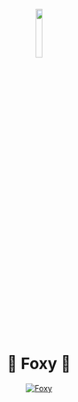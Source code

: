
<p align="center">
<img width="15%" src="https://images.discordapp.net/avatars/737044809650274325/64b92e7d5e7fb48e977e1f04ef13369d.png?size=512">
<br>

<h1 align="center">🦊 Foxy 🦊</h1>

<p align="center">
<a href="https://top.gg/bot/737044809650274325">
    <img src="https://top.gg/api/widget/737044809650274325.svg" alt="Foxy" />
</a>
</p>
